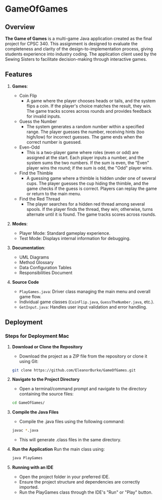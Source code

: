 # GameOfGames

## Overview

**The Game of Games** is a multi-game Java application created as the final project for CPSC 340. This assignment is designed to evaluate the completeness and clarity of the design-to-implementation process, giving students experience into industry coding. The application client used by the Sewing Sisters to facilitate decision-making through interactive games.

## Features

1. **Games**:
   - Coin Flip
        - A game where the player chooses heads or tails, and the system flips a coin. If the player's choice matches the result, they win. The game tracks scores across rounds and provides feedback for invalid inputs.
   - Guess the Number
        - The system generates a random number within a specified range. The player guesses the number, receiving hints (too high/low) for incorrect guesses. The game ends when the correct number is guessed.
   - Even-Odd
        - This is a two-player game where roles (even or odd) are assigned at the start. Each player inputs a number, and the system sums the two numbers. If the sum is even, the "Even" player wins the round; if the sum is odd, the "Odd" player wins. 
   - Find the Thimble
        - A guessing game where a thimble is hidden under one of several cups. The player guesses the cup hiding the thimble, and the game checks if the guess is correct. Players can replay the game or return to the main menu.
   - Find the Red Thread
        - The player searches for a hidden red thread among several spools. If the player finds the thread, they win; otherwise, turns alternate until it is found. The game tracks scores across rounds.

2. **Modes**:
   - Player Mode: Standard gameplay experience.
   - Test Mode: Displays internal information for debugging.

3. **Documentation**:
    - UML Diagrams
    - Method Glossary
    - Data Configuration Tables
    - Responsibilities Document

4. **Source Code**
    - `PlayGames.java`: Driver class managing the main menu and overall game flow.
    - Individual game classes (`CoinFlip.java`, `GuessTheNumber.java`, etc.).
    - `GetInput.java`: Handles user input validation and error handling.

## Deployment 
### Steps for Deployment Mac

1. **Download or Clone the Repository**  
    - Download the project as a ZIP file from the repository or clone it using Git:
   ```bash
   git clone https://github.com/EleanorBurke/GameOfGames.git
   ```

2. **Navigate to the Project Directory** 
    - Open a terminal/command prompt and navigate to the directory containing the source files:
    ```bash
    cd GameOfGames/
    ```

3. **Compile the Java Files**  
    - Compile the .java files using the following command:
    ```bash
    javac *.java 
    ```
    - This will generate .class files in the same directory.

4. **Run the Application** Run the main class using:
    ```bash
    java PlayGames
    ```

5. **Running with an IDE**
    - Open the project folder in your preferred IDE.
    - Ensure the project structure and dependencies are correctly imported.
    - Run the PlayGames class through the IDE's "Run" or "Play" button.

